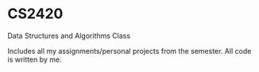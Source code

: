 # CS2420
Data Structures and Algorithms Class

Includes all my assignments/personal projects from the semester. All code is written by me. 
